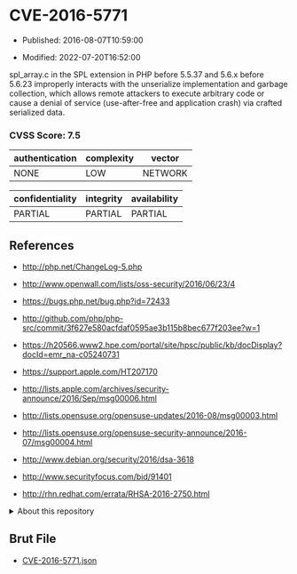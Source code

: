 # CVE-2016-5771

- Published: 2016-08-07T10:59:00

- Modified: 2022-07-20T16:52:00

spl_array.c in the SPL extension in PHP before 5.5.37 and 5.6.x before 5.6.23 improperly interacts with the unserialize implementation and garbage collection, which allows remote attackers to execute arbitrary code or cause a denial of service (use-after-free and application crash) via crafted serialized data.

### CVSS Score: **7.5**

| authentication | complexity | vector |
| --- | --- | --- |
| NONE | LOW | NETWORK |

| confidentiality | integrity | availability |
| --- | --- | --- |
| PARTIAL | PARTIAL | PARTIAL |

## References

* http://php.net/ChangeLog-5.php

* http://www.openwall.com/lists/oss-security/2016/06/23/4

* https://bugs.php.net/bug.php?id=72433

* http://github.com/php/php-src/commit/3f627e580acfdaf0595ae3b115b8bec677f203ee?w=1

* https://h20566.www2.hpe.com/portal/site/hpsc/public/kb/docDisplay?docId=emr_na-c05240731

* https://support.apple.com/HT207170

* http://lists.apple.com/archives/security-announce/2016/Sep/msg00006.html

* http://lists.opensuse.org/opensuse-updates/2016-08/msg00003.html

* http://lists.opensuse.org/opensuse-security-announce/2016-07/msg00004.html

* http://www.debian.org/security/2016/dsa-3618

* http://www.securityfocus.com/bid/91401

* http://rhn.redhat.com/errata/RHSA-2016-2750.html

<details>
<summary>About this repository</summary> 

  This repository is part of the project [Live Hack CVE](https://github.com/Live-Hack-CVE). Main website can be found [www.live-hack.org](https://www.live-hack.org) 
  
  Made by [Sn0wAlice](https://github.com/Sn0wAlice) for the people that care about security and need to have a feed of the latest CVEs. Hope you enjoy it, don't forget to star the repo and follow me on [Twitter](https://twitter.com/Sn0wAlice) and [Github](https://github.com/Sn0wAlice). And that is my [personnal website](https://www.alice-snow.me/)

  - [Home Page](https://github.com/Live-Hack-CVE)
  - [Framework](https://github.com/Live-Hack-CVE/cve-framework)
  - [CVE database](https://github.com/Live-Hack-CVE/full_database)
  - [Changelog](https://github.com/Live-Hack-CVE/Changelog)
</details>

## Brut File

* [CVE-2016-5771.json](https://raw.githubusercontent.com/Live-Hack-CVE/full_database/main/cves/2016/CVE-2016-5771.json)


